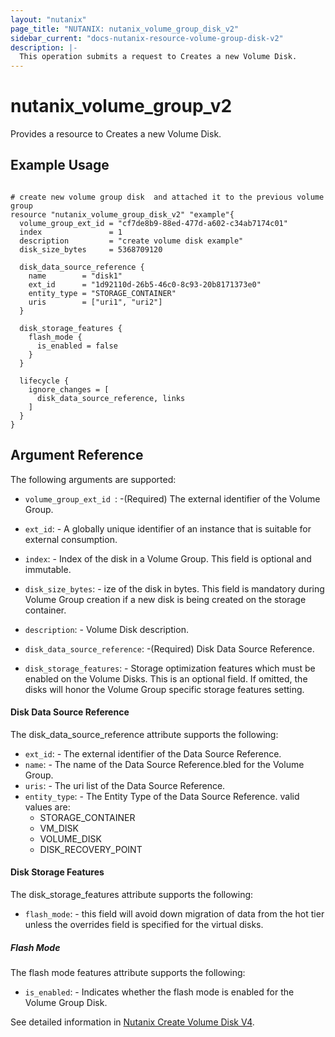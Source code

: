 ```yaml
---
layout: "nutanix"
page_title: "NUTANIX: nutanix_volume_group_disk_v2"
sidebar_current: "docs-nutanix-resource-volume-group-disk-v2"
description: |-
  This operation submits a request to Creates a new Volume Disk.
---
```


# nutanix_volume_group_v2

Provides a resource to Creates a new Volume Disk.

## Example Usage

```hcl

# create new volume group disk  and attached it to the previous volume group
resource "nutanix_volume_group_disk_v2" "example"{
  volume_group_ext_id = "cf7de8b9-88ed-477d-a602-c34ab7174c01"
  index               = 1
  description         = "create volume disk example"
  disk_size_bytes     = 5368709120

  disk_data_source_reference {
    name        = "disk1"
    ext_id      = "1d92110d-26b5-46c0-8c93-20b8171373e0"
    entity_type = "STORAGE_CONTAINER"
    uris        = ["uri1", "uri2"]
  }

  disk_storage_features {
    flash_mode {
      is_enabled = false
    }
  }

  lifecycle {
    ignore_changes = [
      disk_data_source_reference, links
    ]
  }
}
```

## Argument Reference

The following arguments are supported:

* `volume_group_ext_id `: -(Required) The external identifier of the Volume Group.

* `ext_id`: - A globally unique identifier of an instance that is suitable for external consumption.

* `index`: - Index of the disk in a Volume Group. This field is optional and immutable.

* `disk_size_bytes`: - ize of the disk in bytes. This field is mandatory during Volume Group creation if a new disk is being created on the storage container.

* `description`: - Volume Disk description.

* `disk_data_source_reference`: -(Required) Disk Data Source Reference.
* `disk_storage_features`: - Storage optimization features which must be enabled on the Volume Disks. This is an optional field. If omitted, the disks will honor the Volume Group specific storage features setting.


#### Disk Data Source Reference

The disk_data_source_reference attribute supports the following:

* `ext_id`: - The external identifier of the Data Source Reference.
* `name`: - The name of the Data Source Reference.bled for the Volume Group.
* `uris`: - The uri list of the Data Source Reference.
* `entity_type`: - The Entity Type of the Data Source Reference. valid values are:
  - STORAGE_CONTAINER
  - VM_DISK
  - VOLUME_DISK
  - DISK_RECOVERY_POINT

#### Disk Storage Features

The disk_storage_features attribute supports the following:

* `flash_mode`: - this field will avoid down migration of data from the hot tier unless the overrides field is specified for the virtual disks.

##### Flash Mode

The flash mode features attribute supports the following:

* `is_enabled`: - Indicates whether the flash mode is enabled for the Volume Group Disk.

See detailed information in [Nutanix Create Volume Disk V4](https://developers.nutanix.com/api-reference?namespace=volumes&version=v4.0#tag/VolumeGroups/operation/createVolumeDisk).
